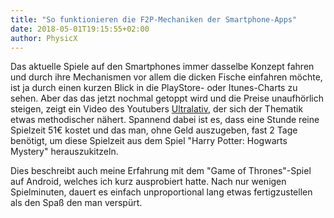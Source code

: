 ```yaml
---
title: "So funktionieren die F2P-Mechaniken der Smartphone-Apps"
date: 2018-05-01T19:15:55+02:00
author: PhysicX
---
```

Das aktuelle Spiele auf den Smartphones immer dasselbe Konzept fahren und durch ihre Mechanismen vor allem die dicken Fische einfahren möchte, ist ja durch einen kurzen Blick in die PlayStore- oder Itunes-Charts zu sehen. Aber das das jetzt nochmal getoppt wird und die Preise unaufhörlich steigen, zeigt ein Video des Youtubers [Ultralativ](https://www.youtube.com/watch?v=4ht1f7YuW3k), der sich der Thematik etwas methodischer nähert. Spannend dabei ist es, dass eine Stunde reine Spielzeit 51€ kostet und das man, ohne Geld auszugeben, fast 2 Tage benötigt, um diese Spielzeit aus dem Spiel "Harry Potter: Hogwarts Mystery" herauszukitzeln.

Dies beschreibt auch meine Erfahrung mit dem "Game of Thrones"-Spiel auf Android, welches ich kurz ausprobiert hatte. Nach nur wenigen Spielminuten, dauert es einfach unproportional lang etwas fertigzustellen als den Spaß den man verspürt.